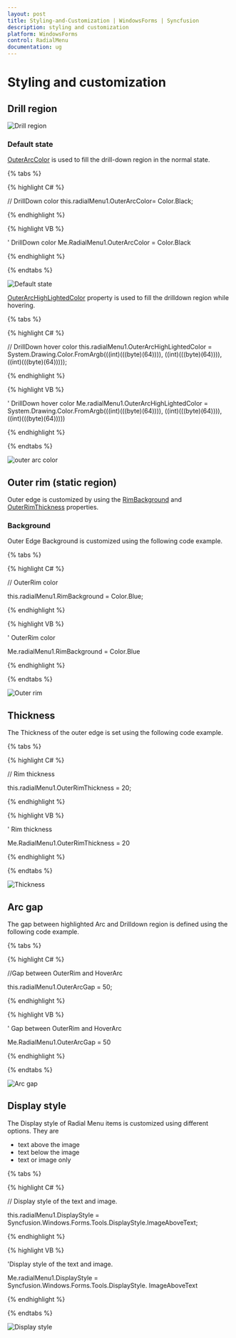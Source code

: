 ```yaml
---
layout: post
title: Styling-and-Customization | WindowsForms | Syncfusion
description: styling and customization
platform: WindowsForms
control: RadialMenu 
documentation: ug
---
```


# Styling and customization

## Drill region

![Drill region](Styling-and-Customization_images/Styling-and-Customization_img1.png)



### Default state

[OuterArcColor](https://help.syncfusion.com/cr/windowsforms/Syncfusion.Windows.Forms.Tools.RadialMenu.html#Syncfusion_Windows_Forms_Tools_RadialMenu_OuterArcColor) is used to fill the drill-down region in the normal state.

{% tabs %}

{% highlight C# %}

// DrillDown color 
this.radialMenu1.OuterArcColor= Color.Black; 

{% endhighlight %} 

{% highlight VB %}

' DrillDown color
Me.RadialMenu1.OuterArcColor = Color.Black

{% endhighlight %}

{% endtabs %}

![Default state](Styling-and-Customization_images/Styling-and-Customization_img2.png)


[OuterArcHighLightedColor](https://help.syncfusion.com/cr/windowsforms/Syncfusion.Windows.Forms.Tools.RadialMenu.html#Syncfusion_Windows_Forms_Tools_RadialMenu_OuterArcHighLightedColor) property is used to fill the drilldown region while hovering.

{% tabs %}

{% highlight C# %}

// DrillDown hover color
this.radialMenu1.OuterArcHighLightedColor = System.Drawing.Color.FromArgb(((int)(((byte)(64)))), ((int)(((byte)(64)))), ((int)(((byte)(64)))));</td></tr>

{% endhighlight %}

{% highlight VB %}

' DrillDown hover color
Me.radialMenu1.OuterArcHighLightedColor = System.Drawing.Color.FromArgb(((int)(((byte)(64)))), ((int)(((byte)(64)))), ((int)(((byte)(64)))))

{% endhighlight %}

{% endtabs %}

![outer arc color](Styling-and-Customization_images/Styling-and-Customization_img3.png)

## Outer rim (static region)

Outer edge is customized by using the [RimBackground](https://help.syncfusion.com/cr/windowsforms/Syncfusion.Windows.Forms.Tools.RadialMenu.html#Syncfusion_Windows_Forms_Tools_RadialMenu_RimBackground) and [OuterRimThickness](https://help.syncfusion.com/cr/windowsforms/Syncfusion.Windows.Forms.Tools.RadialMenu.html#Syncfusion_Windows_Forms_Tools_RadialMenu_OuterRimThickness) properties.

### Background

Outer Edge Background is customized using the following code example.

{% tabs %}

{% highlight C# %}

// OuterRim color

this.radialMenu1.RimBackground = Color.Blue;

{% endhighlight %}

{% highlight VB %}


' OuterRim color

 Me.radialMenu1.RimBackground = Color.Blue

{% endhighlight %}

{% endtabs %}


![Outer rim](Styling-and-Customization_images/Styling-and-Customization_img4.png)



## Thickness

The Thickness of the outer edge is set using the following code example.

{% tabs %}

{% highlight C# %}

// Rim thickness

this.radialMenu1.OuterRimThickness = 20;

{% endhighlight %}



{% highlight VB %}

' Rim thickness

Me.RadialMenu1.OuterRimThickness = 20

{% endhighlight %}

{% endtabs %}


![Thickness](Styling-and-Customization_images/Styling-and-Customization_img5.png)



## Arc gap

The gap between highlighted Arc and Drilldown region is defined using the following code example.

{% tabs %}

{% highlight C# %}

//Gap between OuterRim and HoverArc

this.radialMenu1.OuterArcGap = 50;

{% endhighlight %}



{% highlight VB %}

' Gap between OuterRim and HoverArc

Me.RadialMenu1.OuterArcGap = 50

{% endhighlight %}

{% endtabs %}


![Arc gap](Styling-and-Customization_images/Styling-and-Customization_img6.png)



## Display style

The Display style of Radial Menu items is customized using different options. They are

* text above the image
* text below the image
* text or image only

{% tabs %}

{% highlight C# %}

// Display style of the text and image.

  this.radialMenu1.DisplayStyle = Syncfusion.Windows.Forms.Tools.DisplayStyle.ImageAboveText;

{% endhighlight %}

{% highlight VB %}

'Display style of the text and image.

Me.radialMenu1.DisplayStyle = Syncfusion.Windows.Forms.Tools.DisplayStyle. ImageAboveText

{% endhighlight %}

{% endtabs %}


![Display style](Styling-and-Customization_images/Styling-and-Customization_img7.png)



